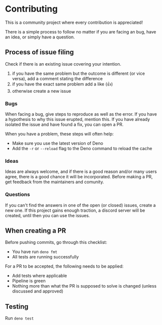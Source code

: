 # Contributing

This is a community project where every contribution is appreciated!

There is a simple process to follow no matter if you are facing an bug, have an idea, or simply have a question.

## Process of issue filing

Check if there is an existing issue covering your intention.

1. if you have the same problem but the outcome is different (or vice versa), add a comment stating the difference
2. if you have the exact same problem add a like (:+1:)
3. otherwise create a new issue

### Bugs

When facing a bug, give steps to reproduce as well as the error. If you have a hypothesis to why this issue erupted, mention this. If you have already isolated the issue and have found a fix, you can open a PR.

When you have a problem, these steps will often help:

* Make sure you use the latest version of Deno
* Add the `-r` or `--reload` flag to the Deno command to reload the cache

### Ideas

Ideas are always welcome, and if there is a good reason and/or many users agree, there is a good chance it will be incorporated. Before making a PR, get feedback from the maintainers and comunity.

### Questions

If you can't find the answers in one of the open (or closed) issues, create a new one. If this project gains enough traction, a discord server will be created, until then you can use the issues.

## When creating a PR

Before pushing commits, go through this checklist:

* You have run `deno fmt`
* All tests are running successfully

For a PR to be accepted, the following needs to be applied:

* Add tests where applicable
* Pipeline is green
* Nothing more than what the PR is supposed to solve is changed (unless discussed and approved)

## Testing

Run `deno test`
